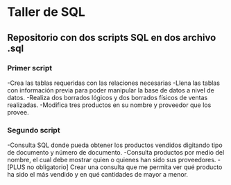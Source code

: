 # Taller de SQL
## Repositorio con dos scripts SQL en dos archivo .sql

### Primer script

-Crea las tablas requeridas con las relaciones necesarias
-Llena las tablas con información previa para poder manipular la base de datos a nivel de datos.
-Realiza dos borrados lógicos y dos borrados físicos de ventas realizadas.
-Modifica tres productos en su nombre y proveedor que los provee.

### Segundo script

-Consulta SQL donde pueda obtener los productos vendidos digitando tipo de documento y número de documento.
-Consulta productos por medio del nombre, el cual debe mostrar quien o quienes han sido sus proveedores.
-[PLUS no obligatorio] Crear una consulta que me permita ver qué producto ha sido el más vendido y en qué cantidades de mayor a menor.


